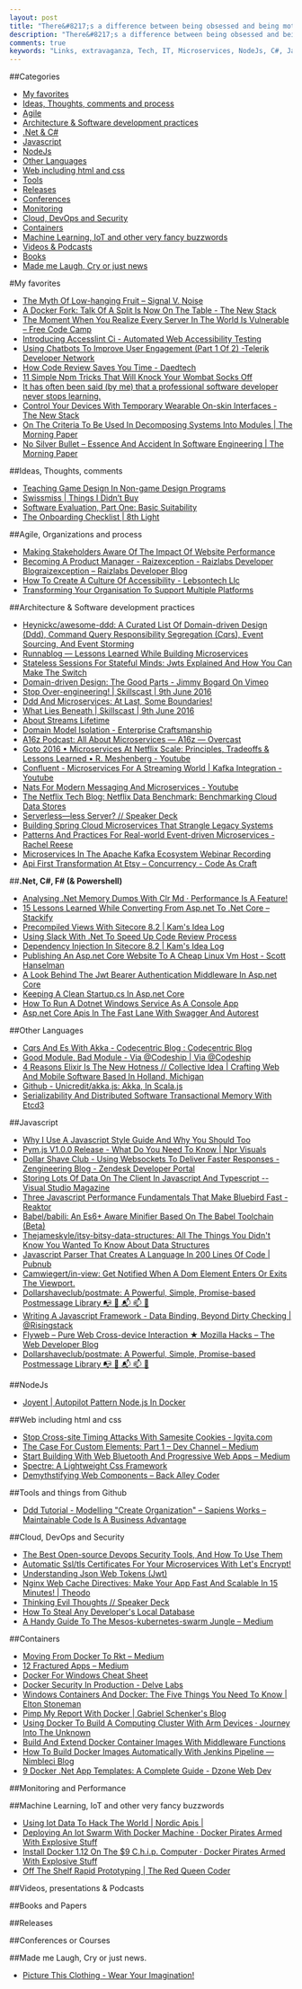 ```yaml
---
layout: post
title: "There&#8217;s a difference between being obsessed and being motivated."
description: "There&#8217;s a difference between being obsessed and being motivated."
comments: true
keywords: "Links, extravaganza, Tech, IT, Microservices, NodeJs, C#, Javascript, Solution architecture"
---
```

##Categories
* [My favorites](#favorites)
* [Ideas, Thoughts, comments and process](#ideas)
* [Agile](#agile)
* [Architecture & Software development practices](#development)
* [.Net & C#](#net)
* [Javascript](#javascript)
* [NodeJs](#nodejs)
* [Other Languages](#polygloting)
* [Web including html and css](#web)
* [Tools](#tools)
* [Releases](#releases)
* [Conferences](#conferences)
* [Monitoring](#monitoring)
* [Cloud, DevOps and Security](#devops)
* [Containers](#containers)
* [Machine Learning, IoT and other very fancy buzzwords](#iot)
* [Videos & Podcasts](#videos)
* [Books](#books)
* [Made me Laugh, Cry or just news](#news)

#My favorites<a name="favorites"></a>
* [The Myth Of Low-hanging Fruit – Signal V. Noise](https://m.signalvnoise.com/the-myth-of-low-hanging-fruit-443459fe205a#.qb8c7zsve)
* [A Docker Fork: Talk Of A Split Is Now On The Table - The New Stack](http://thenewstack.io/docker-fork-talk-split-now-table/?hn=1)
* [The Moment When You Realize Every Server In The World Is Vulnerable – Free Code Camp](https://medium.freecodecamp.com/hash-table-attack-8e4371fc5261#.u8bboimxy)
* [Introducing Accesslint Ci - Automated Web Accessibility Testing](https://robots.thoughtbot.com/introducing-accesslint-web-accessibility-testing-in-ci)
* [Using Chatbots To Improve User Engagement (Part 1 Of 2) -Telerik Developer Network](http://developer.telerik.com/topics/progress-labs/using-chatbots-improve-user-engagement-part-1-2/)
* [How Code Review Saves You Time - Daedtech](http://www.daedtech.com/code-review-saves-time/)
* [11 Simple Npm Tricks That Will Knock Your Wombat Socks Off](https://nodesource.com/blog/eleven-npm-tricks-that-will-knock-your-wombat-socks-off/)
* [It has often been said (by me) that a professional software developer never stops learning.](http://blog.cleancoder.com/uncle-bob/2016/09/01/TheLurn.html)
* [Control Your Devices With Temporary Wearable On-skin Interfaces - The New Stack](http://thenewstack.io/control-devices-temporary-wearable-skin-interfaces/)
* [On The Criteria To Be Used In Decomposing Systems Into Modules | The Morning Paper](https://blog.acolyer.org/2016/09/05/on-the-criteria-to-be-used-in-decomposing-systems-into-modules/)
* [No Silver Bullet – Essence And Accident In Software Engineering | The Morning Paper](https://blog.acolyer.org/2016/09/06/no-silver-bullet-essence-and-accident-in-software-engineering/)

##Ideas, Thoughts, comments <a name="ideas"></a>
* [Teaching Game Design In Non-game Design Programs](http://eleganthack.com/teaching-game-design-in-non-game-design-programs/)
* [Swissmiss | Things I Didn’t Buy](http://www.swiss-miss.com/2016/09/things-i-didnt-buy-2.html)
* [Software Evaluation, Part One: Basic Suitability](https://blog.engineyard.com/2016/software-evaluation-pt-1-basic-suitability)
* [The Onboarding Checklist | 8th Light](https://8thlight.com/blog/lihsuan-lung/2016/09/06/the-onboarding-checklist.html)

##Agile, Organizations and process<a name="agile"></a>
* [Making Stakeholders Aware Of The Impact Of Website Performance](https://www.jonathanfielding.com/increasing-awareness-of-performance-impact/)
* [Becoming A Product Manager - Raizexception - Raizlabs Developer Blograizexception – Raizlabs Developer Blog](https://www.raizlabs.com/dev/2016/09/becoming-product-manager-2/)
* [How To Create A Culture Of Accessibility - Lebsontech Llc](https://lebsontech.com/create-culture-accessibility/)
* [Transforming Your Organisation To Support Multiple Platforms](http://engineering.vinted.com//2016/08/31/transforming-your-organisation-to-support-multiple-platforms/)

##Architecture & Software development practices <a name="development"></a>
* [Heynickc/awesome-ddd: A Curated List Of Domain-driven Design (Ddd), Command Query Responsibility Segregation (Cqrs), Event Sourcing, And Event Storming](https://github.com/heynickc/awesome-ddd)
* [Runnablog — Lessons Learned While Building Microservices](http://blog.runnable.com/post/149676042396/lessons-learned-while-building-microservices)
* [Stateless Sessions For Stateful Minds: Jwts Explained And How You Can Make The Switch](https://auth0.com/blog/stateless-auth-for-stateful-minds)
* [Domain-driven Design: The Good Parts - Jimmy Bogard On Vimeo](https://vimeo.com/179889630?__s=amwwwz5judsp1dsfgko7)
* [Stop Over-engineering! | Skillscast | 9th June 2016](https://skillsmatter.com/skillscasts/8082-stop-over-engineering?__s=amwwwz5judsp1dsfgko7)
* [Ddd And Microservices: At Last, Some Boundaries!](https://www.infoq.com/presentations/ddd-microservices-2016?__s=amwwwz5judsp1dsfgko7)
* [What Lies Beneath | Skillscast | 9th June 2016](https://skillsmatter.com/skillscasts/7798-what-lies-beneath?__s=amwwwz5judsp1dsfgko7)
* [About Streams Lifetime](https://thinkbeforecoding.github.io/FsUno.Prod/About%20Streams%20Lifetime.html?__s=amwwwz5judsp1dsfgko7)
* [Domain Model Isolation - Enterprise Craftsmanship](http://enterprisecraftsmanship.com/2016/09/01/domain-model-isolation/)
* [A16z Podcast: All About Microservices — A16z — Overcast](https://overcast.fm/+BlzF9PS3E)
* [Goto 2016 • Microservices At Netflix Scale: Principles, Tradeoffs & Lessons Learned • R. Meshenberg - Youtube](https://www.youtube.com/watch?v=57UK46qfBLY&feature=youtu.be&list=PLEx5khR4g7PIBIQHkNnOyRy2kclkq25Bh)
* [Confluent - Microservices For A Streaming World | Kafka Integration - Youtube](https://www.youtube.com/watch?v=77huw-31oZg)
* [Nats For Modern Messaging And Microservices - Youtube](https://www.youtube.com/watch?v=NfL0WO44pqc)
* [The Netflix Tech Blog: Netflix Data Benchmark: Benchmarking Cloud Data Stores](http://techblog.netflix.com/2016/09/netflix-data-benchmark-benchmarking.html)
* [Serverless—less Server? // Speaker Deck](https://speakerdeck.com/mhausenblas/serverless-less-server/)
* [Building Spring Cloud Microservices That Strangle Legacy Systems](http://www.kennybastani.com/2016/08/strangling-legacy-microservices-spring-cloud.html)
* [Patterns And Practices For Real-world Event-driven Microservices - Rachel Reese](https://vimeo.com/181526714)
* [Microservices In The Apache Kafka Ecosystem Webinar Recording](https://vimeo.com/181081999)
* [Api First Transformation At Etsy – Concurrency - Code As Craft](https://codeascraft.com/2016/09/06/api-first-transformation-at-etsy-concurrency/)

##**.Net, C#, F# (& Powershell)**  <a name="net"></a>
* [Analysing .Net Memory Dumps With Clr Md · Performance Is A Feature!](http://mattwarren.org/2016/09/06/Analysing-.NET-Memory-Dumps-with-CLR-MD/)
* [15 Lessons Learned While Converting From Asp.net To .Net Core – Stackify](http://stackify.com/15-lessons-learned-while-converting-from-asp-net-to-net-core/)
* [Precompiled Views With Sitecore 8.2 | Kam's Idea Log](http://kamsar.net/index.php/2016/09/Precompiled-Views-with-Sitecore-8-2/)
* [Using Slack With .Net To Speed Up Code Review Process](https://www.future-processing.pl/blog/using-slack-with-net-to-speed-up-code-review-process/)
* [Dependency Injection In Sitecore 8.2 | Kam's Idea Log](http://kamsar.net/index.php/2016/08/Dependency-Injection-in-Sitecore-8-2/)
* [Publishing An Asp.net Core Website To A Cheap Linux Vm Host - Scott Hanselman](http://www.hanselman.com/blog/PublishingAnASPNETCoreWebsiteToACheapLinuxVMHost.aspx)
* [A Look Behind The Jwt Bearer Authentication Middleware In Asp.net Core](http://andrewlock.net/a-look-behind-the-jwt-bearer-authentication-middleware-in-asp-net-core/)
* [Keeping A Clean Startup.cs In Asp.net Core](http://odetocode.com/blogs/scott/archive/2016/08/30/keeping-a-clean-startup-cs-in-asp-net-core.aspx)
* [How To Run A Dotnet Windows Service As A Console App](https://alastaircrabtree.com/how-to-run-a-dotnet-windows-service-as-a-console-app/)
* [Asp.net Core Apis In The Fast Lane With Swagger And Autorest](https://auth0.com/blog/aspnet-core-apis-with-swagger-and-autorest)

##Other Languages  <a name="polygloting"></a>
* [Cqrs And Es With Akka - Codecentric Blog : Codecentric Blog](https://blog.codecentric.de/en/2016/08/cqrs-es-akka?__s=amwwwz5judsp1dsfgko7)
* [Good Module, Bad Module - Via @Codeship | Via @Codeship](https://blog.codeship.com/good-module-bad-module/)
* [4 Reasons Elixir Is The New Hotness // Collective Idea | Crafting Web And Mobile Software Based In Holland, Michigan](http://collectiveidea.com/blog/archives/2016/09/01/4-reasons-elixir-is-the-new-hotness/)
* [Github - Unicredit/akka.js: Akka, In Scala.js](https://github.com/unicredit/akka.js)
* [Serializability And Distributed Software Transactional Memory With Etcd3](https://coreos.com/blog/transactional-memory-with-etcd3.html)

##Javascript  <a name="javascript"></a>
* [Why I Use A Javascript Style Guide And Why You Should Too](https://www.sitepoint.com/why-use-javascript-style-guide/)
* [Pym.js V1.0.0 Release - What Do You Need To Know | Npr Visuals](http://blog.apps.npr.org/2016/08/30/pym-v1-release.html)
* [Dollar Shave Club - Using Websockets To Deliver Faster Responses - Zengineering Blog - Zendesk Developer Portal](https://developer.zendesk.com/blog/92)
* [Storing Lots Of Data On The Client In Javascript And Typescript -- Visual Studio Magazine](https://visualstudiomagazine.com/articles/2016/08/30/storing-data-client-javascript-typescript.aspx)
* [Three Javascript Performance Fundamentals That Make Bluebird Fast - Reaktor](https://reaktor.com/blog/javascript-performance-fundamentals-make-bluebird-fast/)
* [Babel/babili: An Es6+ Aware Minifier Based On The Babel Toolchain (Beta)](https://github.com/babel/babili)
* [Thejameskyle/itsy-bitsy-data-structures: All The Things You Didn't Know You Wanted To Know About Data Structures](https://github.com/thejameskyle/itsy-bitsy-data-structures)
* [Javascript Parser That Creates A Language In 200 Lines Of Code | Pubnub](https://www.pubnub.com/blog/2016-08-30-javascript-parser-ohm-makes-creating-a-programming-language-easy/)
* [Camwiegert/in-view: Get Notified When A Dom Element Enters Or Exits The Viewport.](https://github.com/camwiegert/in-view)
* [Dollarshaveclub/postmate: A Powerful, Simple, Promise-based Postmessage Library 📭 📨 📬 📫 🚚](https://github.com/dollarshaveclub/postmate)
* [Writing A Javascript Framework - Data Binding, Beyond Dirty Checking | @Risingstack](https://blog.risingstack.com/writing-a-javascript-framework-data-binding-dirty-checking/)
* [Flyweb – Pure Web Cross-device Interaction ★ Mozilla Hacks – The Web Developer Blog](https://hacks.mozilla.org/2016/09/flyweb-pure-web-cross-device-interaction/)
* [Dollarshaveclub/postmate: A Powerful, Simple, Promise-based Postmessage Library 📭 📨 📬 📫 🚚](https://github.com/dollarshaveclub/postmate)

##NodeJs <a name="nodejs"></a>
* [Joyent | Autopilot Pattern Node.js In Docker](https://www.joyent.com/blog/using-nodejs-in-docker)


##Web including html and css  <a name="web"></a>
* [Stop Cross-site Timing Attacks With Samesite Cookies - Igvita.com](https://www.igvita.com/2016/08/26/stop-cross-site-timing-attacks-with-samesite-cookies/)
* [The Case For Custom Elements: Part 1 – Dev Channel – Medium](https://medium.com/dev-channel/the-case-for-custom-elements-part-1-65d807b4b439#.xv79lum1w)
* [Start Building With Web Bluetooth And Progressive Web Apps – Medium](https://medium.com/@urish/start-building-with-web-bluetooth-and-progressive-web-apps-6534835959a6#.r813fpgkb)
* [Spectre: A Lightweight Css Framework](https://www.sitepoint.com/spectre-a-lightweight-css-framework/)
* [Demythstifying Web Components – Back Alley Coder](http://www.backalleycoder.com/2016/08/26/demythstifying-web-components/)

##Tools and things from Github <a name="tools"></a>
* [Ddd Tutorial - Modelling "Create Organization" – Sapiens Works – Maintainable Code Is A Business Advantage](http://blog.sapiensworks.com/post/2016/08/27/Domain-Map-Tutorial-Create-Organization?__s=amwwwz5judsp1dsfgko7)


##Cloud, DevOps and Security<a name="devops"></a>
* [The Best Open-source Devops Security Tools, And How To Use Them](http://techbeacon.com/best-open-source-devops-security-tools-how-use-them)
* [Automatic Ssl/tls Certificates For Your Microservices With Let's Encrypt!](http://blog.kontena.io/lets-encrypt/)
* [Understanding Json Web Tokens (Jwt)](http://stackabuse.com/understanding-json-web-tokens-jwt/)
* [Nginx Web Cache Directives: Make Your App Fast And Scalable In 15 Minutes! | Theodo](http://www.theodo.fr/blog/2016/07/nginx-web-cache-directives-make-your-app-fast-and-scalable-in-15-minutes/)
* [Thinking Evil Thoughts // Speaker Deck](https://speakerdeck.com/garethr/thinking-evil-thoughts)
* [How To Steal Any Developer's Local Database](http://bouk.co/blog/hacking-developers/)
* [A Handy Guide To The Mesos-kubernetes-swarm Jungle – Medium](https://medium.com/@mustwin/a-handy-guide-to-the-mesos-kubernetes-swarm-jungle-ad6bc086c736#.8qg6xv962)

##Containers <a name="containers"></a>
* [Moving From Docker To Rkt – Medium](https://medium.com/@adriaandejonge/moving-from-docker-to-rkt-310dc9aec938#.uhe7gq7fi)
* [12 Fractured Apps – Medium](https://medium.com/@kelseyhightower/12-fractured-apps-1080c73d481c#.slgchdzx0)
* [Docker For Windows Cheat Sheet](https://stefanprodan.com/2016/docker-windows-powershell-cheatsheet/)
* [Docker Security In Production - Delve Labs](https://www.delve-labs.com/articles/docker-security-production-2/)
* [Windows Containers And Docker: The Five Things You Need To Know | Elton Stoneman](https://blog.sixeyed.com/windows-containers-and-docker-5-things-you-need-to-know/)
* [Pimp My Report With Docker | Gabriel Schenker's Blog](https://lostechies.com/gabrielschenker/2016/08/31/pimp-my-report-with-docker/)
* [Using Docker To Build A Computing Cluster With Arm Devices · Journey Into The Unknown](http://www.vivekjuneja.in/2016/08/29/arm-cloud-cluster/)
* [Build And Extend Docker Container Images With Middleware Functions](http://www.ibm.com/developerworks/library/mw-1608-tost-trs/index.html)
* [How To Build Docker Images Automatically With Jenkins Pipeline — Nimbleci Blog](http://blog.nimbleci.com/2016/08/31/how-to-build-docker-images-automatically-with-jenkins-pipeline/)
* [9 Docker .Net App Templates: A Complete Guide - Dzone Web Dev](https://dzone.com/articles/9-docker-net-app-templates-a-complete-guide-for-co)

##Monitoring and Performance <a name="monitoring"></a>


##Machine Learning, IoT and other very fancy buzzwords <a name="iot"></a>
* [Using Iot Data To Hack The World | Nordic Apis |](http://nordicapis.com/using-iot-data-to-hack-the-world/)
* [Deploying An Iot Swarm With Docker Machine · Docker Pirates Armed With Explosive Stuff](http://blog.hypriot.com/post/deploy-swarm-on-chip-with-docker-machine/)
* [Install Docker 1.12 On The $9 C.h.i.p. Computer · Docker Pirates Armed With Explosive Stuff](http://blog.hypriot.com/post/install-docker-on-chip-computer/)
* [Off The Shelf Rapid Prototyping | The Red Queen Coder](http://redqueencoder.com/off-the-shelf-rapid-prototyping/)

##Videos, presentations & Podcasts <a name="videos"></a>


##Books and Papers<a name="books"></a> 


##Releases <a name="releases"></a>


##Conferences or Courses<a name="conferences"></a>

##Made me Laugh, Cry or just news. <a name="news"></a>
* [Picture This Clothing - Wear Your Imagination!](https://picturethisclothing.com/#howitworks)